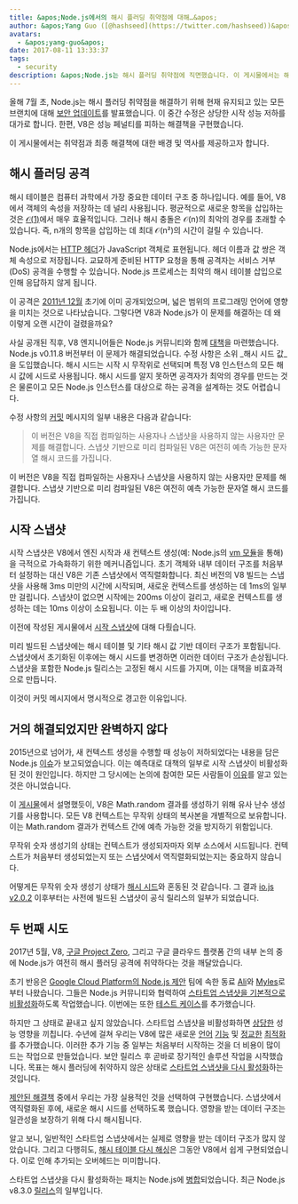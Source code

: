 ```yaml
---
title: &apos;Node.js에서의 해시 플러딩 취약점에 대해…&apos;
author: &apos;Yang Guo ([@hashseed](https://twitter.com/hashseed))&apos;
avatars:
  - &apos;yang-guo&apos;
date: 2017-08-11 13:33:37
tags:
  - security
description: &apos;Node.js는 해시 플러딩 취약점에 직면했습니다. 이 게시물에서는 해당 취약점의 배경과 V8에서의 해결 방법을 설명합니다.&apos;
---
```

올해 7월 초, Node.js는 해시 플러딩 취약점을 해결하기 위해 현재 유지되고 있는 모든 브랜치에 대해 [보안 업데이트](https://nodejs.org/en/blog/vulnerability/july-2017-security-releases/)를 발표했습니다. 이 중간 수정은 상당한 시작 성능 저하를 대가로 합니다. 한편, V8은 성능 페널티를 피하는 해결책을 구현했습니다.

<!--truncate-->
이 게시물에서는 취약점과 최종 해결책에 대한 배경 및 역사를 제공하고자 합니다.

## 해시 플러딩 공격

해시 테이블은 컴퓨터 과학에서 가장 중요한 데이터 구조 중 하나입니다. 예를 들어, V8에서 객체의 속성을 저장하는 데 널리 사용됩니다. 평균적으로 새로운 항목을 삽입하는 것은 [𝒪(1)](https://en.wikipedia.org/wiki/Big_O_notation)에서 매우 효율적입니다. 그러나 해시 충돌은 𝒪(n)의 최악의 경우를 초래할 수 있습니다. 즉, n개의 항목을 삽입하는 데 최대 𝒪(n²)의 시간이 걸릴 수 있습니다.

Node.js에서는 [HTTP 헤더](https://nodejs.org/api/http.html#http_response_getheaders)가 JavaScript 객체로 표현됩니다. 헤더 이름과 값 쌍은 객체 속성으로 저장됩니다. 교묘하게 준비된 HTTP 요청을 통해 공격자는 서비스 거부(DoS) 공격을 수행할 수 있습니다. Node.js 프로세스는 최악의 해시 테이블 삽입으로 인해 응답하지 않게 됩니다.

이 공격은 [2011년 12월](https://events.ccc.de/congress/2011/Fahrplan/events/4680.en.html) 초기에 이미 공개되었으며, 넓은 범위의 프로그래밍 언어에 영향을 미치는 것으로 나타났습니다. 그렇다면 V8과 Node.js가 이 문제를 해결하는 데 왜 이렇게 오랜 시간이 걸렸을까요?

사실 공개된 직후, V8 엔지니어들은 Node.js 커뮤니티와 함께 [대책](https://github.com/v8/v8/commit/81a0271004833249b4fe58f7d64ae07e79cffe40)을 마련했습니다. Node.js v0.11.8 버전부터 이 문제가 해결되었습니다. 수정 사항은 소위 _해시 시드 값_을 도입했습니다. 해시 시드는 시작 시 무작위로 선택되며 특정 V8 인스턴스의 모든 해시 값에 시드로 사용됩니다. 해시 시드를 알지 못하면 공격자가 최악의 경우를 만드는 것은 물론이고 모든 Node.js 인스턴스를 대상으로 하는 공격을 설계하는 것도 어렵습니다.

수정 사항의 [커밋](https://github.com/v8/v8/commit/81a0271004833249b4fe58f7d64ae07e79cffe40) 메시지의 일부 내용은 다음과 같습니다:

> 이 버전은 V8을 직접 컴파일하는 사용자나 스냅샷을 사용하지 않는 사용자만 문제를 해결합니다. 스냅샷 기반으로 미리 컴파일된 V8은 여전히 예측 가능한 문자열 해시 코드를 가집니다.

이 버전은 V8을 직접 컴파일하는 사용자나 스냅샷을 사용하지 않는 사용자만 문제를 해결합니다. 스냅샷 기반으로 미리 컴파일된 V8은 여전히 예측 가능한 문자열 해시 코드를 가집니다.

## 시작 스냅샷

시작 스냅샷은 V8에서 엔진 시작과 새 컨텍스트 생성(예: Node.js의 [vm 모듈](https://nodejs.org/api/vm.html)을 통해)을 극적으로 가속화하기 위한 메커니즘입니다. 초기 객체와 내부 데이터 구조를 처음부터 설정하는 대신 V8은 기존 스냅샷에서 역직렬화합니다. 최신 버전의 V8 빌드는 스냅샷을 사용해 3ms 미만의 시간에 시작되며, 새로운 컨텍스트를 생성하는 데 1ms의 일부만 걸립니다. 스냅샷이 없으면 시작에는 200ms 이상이 걸리고, 새로운 컨텍스트를 생성하는 데는 10ms 이상이 소요됩니다. 이는 두 배 이상의 차이입니다.

이전에 작성된 게시물에서 [시작 스냅샷](보기)에 대해 다뤘습니다.

미리 빌드된 스냅샷에는 해시 테이블 및 기타 해시 값 기반 데이터 구조가 포함됩니다. 스냅샷에서 초기화된 이후에는 해시 시드를 변경하면 이러한 데이터 구조가 손상됩니다. 스냅샷을 포함한 Node.js 릴리스는 고정된 해시 시드를 가지며, 이는 대책을 비효과적으로 만듭니다.

이것이 커밋 메시지에서 명시적으로 경고한 이유입니다.

## 거의 해결되었지만 완벽하지 않다

2015년으로 넘어가, 새 컨텍스트 생성을 수행할 때 성능이 저하되었다는 내용을 담은 Node.js [이슈](https://github.com/nodejs/node/issues/1631)가 보고되었습니다. 이는 예측대로 대책의 일부로 시작 스냅샷이 비활성화된 것이 원인입니다. 하지만 그 당시에는 논의에 참여한 모든 사람들이 [이유](https://github.com/nodejs/node/issues/528#issuecomment-71009086)를 알고 있는 것은 아니었습니다.

이 [게시물](/blog/math-random)에서 설명했듯이, V8은 Math.random 결과를 생성하기 위해 유사 난수 생성기를 사용합니다. 모든 V8 컨텍스트는 무작위 상태의 복사본을 개별적으로 보유합니다. 이는 Math.random 결과가 컨텍스트 간에 예측 가능한 것을 방지하기 위함입니다.

무작위 숫자 생성기의 상태는 컨텍스트가 생성되자마자 외부 소스에서 시드됩니다. 컨텍스트가 처음부터 생성되었는지 또는 스냅샷에서 역직렬화되었는지는 중요하지 않습니다.

어떻게든 무작위 숫자 생성기 상태가 [해시 시드](https://github.com/nodejs/node/issues/1631#issuecomment-100044148)와 혼동된 것 같습니다. 그 결과 [io.js v2.0.2](https://github.com/nodejs/node/pull/1679) 이후부터는 사전에 빌드된 스냅샷이 공식 릴리스의 일부가 되었습니다.

## 두 번째 시도

2017년 5월, V8, [구글 Project Zero](https://googleprojectzero.blogspot.com/), 그리고 구글 클라우드 플랫폼 간의 내부 논의 중에 Node.js가 여전히 해시 플러딩 공격에 취약하다는 것을 깨달았습니다.

초기 반응은 [Google Cloud Platform의 Node.js 제안](https://cloud.google.com/nodejs/) 팀에 속한 동료 [Ali](https://twitter.com/ofrobots)와 [Myles](https://twitter.com/MylesBorins)로부터 나왔습니다. 그들은 Node.js 커뮤니티와 협력하여 [스타트업 스냅샷을 기본적으로 비활성화](https://github.com/nodejs/node/commit/eff636d8eb7b009c40fb053802c169ba1417293d)하도록 작업했습니다. 이번에는 또한 [테스트 케이스](https://github.com/nodejs/node/commit/9fedc1f09648ff7cebed65883966f5647686a38a)를 추가했습니다.

하지만 그 상태로 끝내고 싶지 않았습니다. 스타트업 스냅샷을 비활성화하면 [상당한](https://github.com/nodejs/node/issues/14229) 성능 영향을 끼칩니다. 수년에 걸쳐 우리는 V8에 많은 새로운 [언어](/blog/high-performance-es2015) [기능](/blog/webassembly-browser-preview) 및 [정교한](/blog/launching-ignition-and-turbofan) [최적화](/blog/speeding-up-regular-expressions)를 추가했습니다. 이러한 추가 기능 중 일부는 처음부터 시작하는 것을 더 비용이 많이 드는 작업으로 만들었습니다. 보안 릴리스 후 곧바로 장기적인 솔루션 작업을 시작했습니다. 목표는 해시 플러딩에 취약하지 않은 상태로 [스타트업 스냅샷을 다시 활성화](https://github.com/nodejs/node/issues/14171)하는 것입니다.

[제안된 해결책](https://docs.google.com/document/d/1br7T3jk5JAJSYaT8eZdQlqrPTDRClheGpRU1-BpY1ss/edit) 중에서 우리는 가장 실용적인 것을 선택하여 구현했습니다. 스냅샷에서 역직렬화된 후에, 새로운 해시 시드를 선택하도록 했습니다. 영향을 받는 데이터 구조는 일관성을 보장하기 위해 다시 해시됩니다.

알고 보니, 일반적인 스타트업 스냅샷에서는 실제로 영향을 받는 데이터 구조가 많지 않았습니다. 그리고 다행히도, [해시 테이블 다시 해싱](https://github.com/v8/v8/commit/0e8e0030775518b69eb8522823ea3754e6bddc69)은 그동안 V8에서 쉽게 구현되었습니다. 이로 인해 추가되는 오버헤드는 미미합니다.

스타트업 스냅샷을 다시 활성화하는 패치는 Node.js에 [병합](https://github.com/nodejs/node/commit/2ae2874ae7dfec2c55b5d390d25b6eed9932f78d)되었습니다. 최근 Node.js v8.3.0 [릴리스](https://medium.com/the-node-js-collection/node-js-8-3-0-is-now-available-shipping-with-the-ignition-turbofan-execution-pipeline-aa5875ad3367)의 일부입니다.
